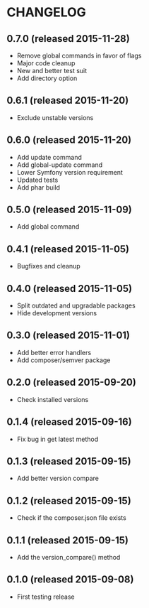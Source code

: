 # CHANGELOG

## 0.7.0 (released 2015-11-28)

- Remove global commands in favor of flags
- Major code cleanup
- New and better test suit
- Add directory option

## 0.6.1 (released 2015-11-20)

- Exclude unstable versions

## 0.6.0 (released 2015-11-20)

- Add update command
- Add global-update command
- Lower Symfony version requirement
- Updated tests
- Add phar build

## 0.5.0 (released 2015-11-09)

- Add global command

## 0.4.1 (released 2015-11-05)

- Bugfixes and cleanup

## 0.4.0 (released 2015-11-05)

- Split outdated and upgradable packages
- Hide development versions

## 0.3.0 (released 2015-11-01)

- Add better error handlers
- Add composer/semver package

## 0.2.0 (released 2015-09-20)

- Check installed versions

## 0.1.4 (released 2015-09-16)

- Fix bug in get latest method

## 0.1.3 (released 2015-09-15)

- Add better version compare

## 0.1.2 (released 2015-09-15)

- Check if the composer.json file exists

## 0.1.1 (released 2015-09-15)

- Add the version_compare() method

## 0.1.0 (released 2015-09-08)

- First testing release
